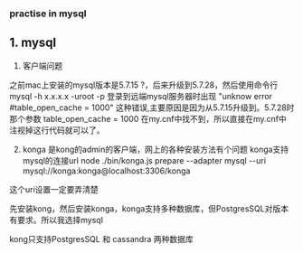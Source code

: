 ### practise in mysql


## 1. mysql


1. 客户端问题

之前mac上安装的mysql版本是5.7.15 ?，后来升级到5.7.28，然后使用命令行 mysql -h x.x.x.x -uroot -p 登录到远端mysql服务器时出现
"unknow error #table_open_cache = 1000" 这种错误,主要原因是因为从5.7.15升级到。5.7.28时那个参数 table_open_cache = 1000 在my.cnf中找不到，所以直接在my.cnf中注视掉这行代码就可以了。


2. konga 是kong的admin的客户端，网上的各种安装方法有个问题
konga支持mysql的连接url
node ./bin/konga.js  prepare --adapter mysql --uri mysql://konga:konga@localhost:3306/konga

这个uri设置一定要弄清楚

先安装kong，然后安装konga，konga支持多种数据库，但PostgresSQL对版本有要求。所以我选择mysql

kong只支持PostgresSQL 和 cassandra 两种数据库
